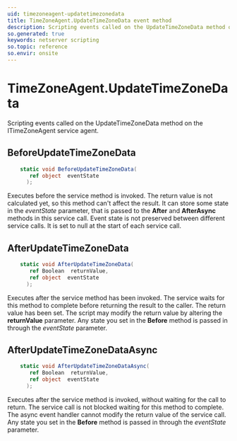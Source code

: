 ```yaml
---
uid: timezoneagent-updatetimezonedata
title: TimeZoneAgent.UpdateTimeZoneData event method
description: Scripting events called on the UpdateTimeZoneData method on the TimeZoneAgent service agent.
so.generated: true
keywords: netserver scripting
so.topic: reference
so.envir: onsite
---
```

# TimeZoneAgent.UpdateTimeZoneData

Scripting events called on the <see cref='M:ITimeZoneAgent.UpdateTimeZoneData'>UpdateTimeZoneData</see> method on the <see cref='ITimeZoneAgent'>ITimeZoneAgent</see>  service agent.

## BeforeUpdateTimeZoneData
```cs
    static void BeforeUpdateTimeZoneData(
       ref object  eventState
      );
```
Executes before the service method is invoked.
The return value is not calculated yet, so this method can't affect the result.
It can store some state in the *eventState* parameter, that is passed to the **After** and **AfterAsync** methods in this service call.
Event state is not preserved between different service calls. It is set to null at the start of each service call.
## AfterUpdateTimeZoneData
```cs
    static void AfterUpdateTimeZoneData(
       ref Boolean  returnValue,
       ref object  eventState
      );
```
Executes after the service method has been invoked. The service waits for this method to complete before returning the result to the caller.
The return value has been set. The script may modify the return value by altering the **returnValue** parameter.
Any state you set in the **Before** method is passed in through the *eventState* parameter.
## AfterUpdateTimeZoneDataAsync
```cs
    static void AfterUpdateTimeZoneDataAsync(
       ref Boolean  returnValue,
       ref object  eventState
      );
```
Executes after the service method is invoked, without waiting for the call to return.
The service call is not blocked waiting for this method to complete.
The async event handler cannot modify the return value of the service call.
Any state you set in the **Before** method is passed in through the *eventState* parameter.


